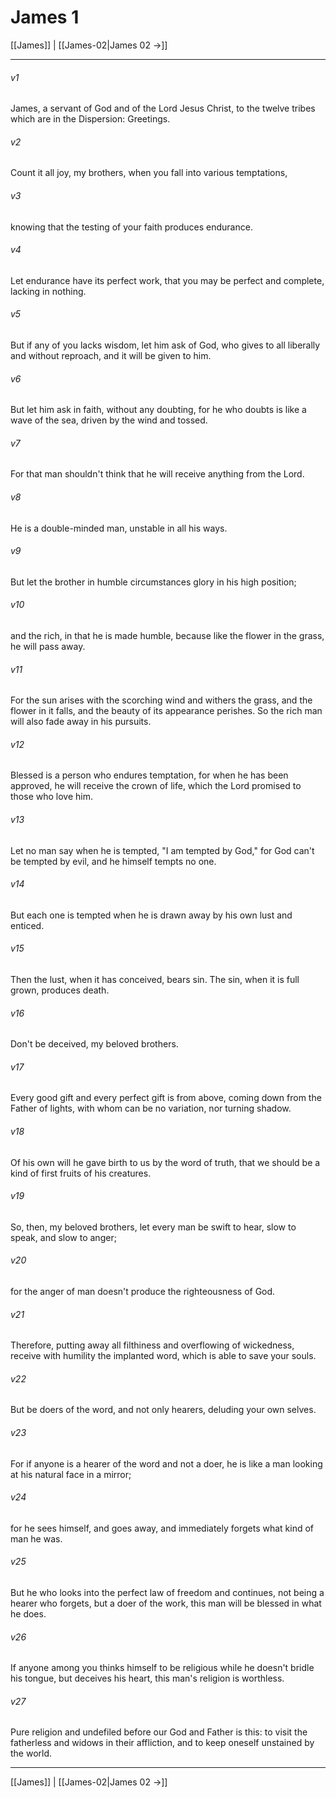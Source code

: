 # James 1

[[James]] | [[James-02|James 02 →]]
***



###### v1 
James, a servant of God and of the Lord Jesus Christ, to the twelve tribes which are in the Dispersion: Greetings. 

###### v2 
Count it all joy, my brothers, when you fall into various temptations, 

###### v3 
knowing that the testing of your faith produces endurance. 

###### v4 
Let endurance have its perfect work, that you may be perfect and complete, lacking in nothing. 

###### v5 
But if any of you lacks wisdom, let him ask of God, who gives to all liberally and without reproach, and it will be given to him. 

###### v6 
But let him ask in faith, without any doubting, for he who doubts is like a wave of the sea, driven by the wind and tossed. 

###### v7 
For that man shouldn't think that he will receive anything from the Lord. 

###### v8 
He is a double-minded man, unstable in all his ways. 

###### v9 
But let the brother in humble circumstances glory in his high position; 

###### v10 
and the rich, in that he is made humble, because like the flower in the grass, he will pass away. 

###### v11 
For the sun arises with the scorching wind and withers the grass, and the flower in it falls, and the beauty of its appearance perishes. So the rich man will also fade away in his pursuits. 

###### v12 
Blessed is a person who endures temptation, for when he has been approved, he will receive the crown of life, which the Lord promised to those who love him. 

###### v13 
Let no man say when he is tempted, "I am tempted by God," for God can't be tempted by evil, and he himself tempts no one. 

###### v14 
But each one is tempted when he is drawn away by his own lust and enticed. 

###### v15 
Then the lust, when it has conceived, bears sin. The sin, when it is full grown, produces death. 

###### v16 
Don't be deceived, my beloved brothers. 

###### v17 
Every good gift and every perfect gift is from above, coming down from the Father of lights, with whom can be no variation, nor turning shadow. 

###### v18 
Of his own will he gave birth to us by the word of truth, that we should be a kind of first fruits of his creatures. 

###### v19 
So, then, my beloved brothers, let every man be swift to hear, slow to speak, and slow to anger; 

###### v20 
for the anger of man doesn't produce the righteousness of God. 

###### v21 
Therefore, putting away all filthiness and overflowing of wickedness, receive with humility the implanted word, which is able to save your souls. 

###### v22 
But be doers of the word, and not only hearers, deluding your own selves. 

###### v23 
For if anyone is a hearer of the word and not a doer, he is like a man looking at his natural face in a mirror; 

###### v24 
for he sees himself, and goes away, and immediately forgets what kind of man he was. 

###### v25 
But he who looks into the perfect law of freedom and continues, not being a hearer who forgets, but a doer of the work, this man will be blessed in what he does. 

###### v26 
If anyone among you thinks himself to be religious while he doesn't bridle his tongue, but deceives his heart, this man's religion is worthless. 

###### v27 
Pure religion and undefiled before our God and Father is this: to visit the fatherless and widows in their affliction, and to keep oneself unstained by the world.

***
[[James]] | [[James-02|James 02 →]]
